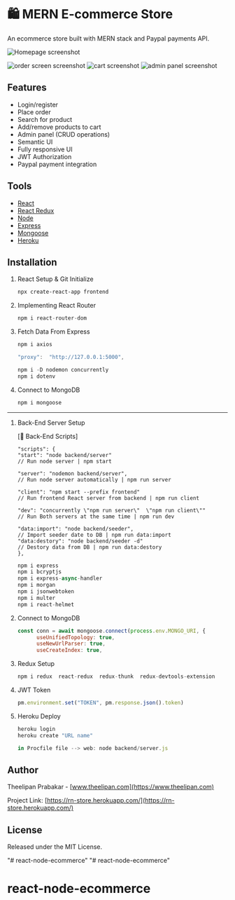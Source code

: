 # 🛍️ MERN E-commerce Store 
An ecommerce store built with MERN stack and Paypal payments API.

![Homepage screenshot](https://www.theelipan.com/images/rn-mockup.svg)

<img src="https://user-images.githubusercontent.com/38120176/103392271-06fdd300-4aeb-11eb-8924-4f32aaafc1dc.png" alt="order screen screenshot" />
<img src="https://user-images.githubusercontent.com/38120176/103391981-c2256c80-4ae9-11eb-8c45-9ae4311139e7.png" alt="cart screenshot"/>
<img src="https://user-images.githubusercontent.com/38120176/103392035-f26d0b00-4ae9-11eb-8021-a94ca0771a55.png" alt="admin panel screenshot" />

## Features
* Login/register 
* Place order
* Search for product
* Add/remove products to cart
* Admin panel (CRUD operations)
* Semantic UI
* Fully responsive UI
* JWT Authorization
* Paypal payment integration 


## Tools

- [React](https://reactjs.org/)
- [React Redux](https://react-redux.js.org/)
- [Node](https://nodejs.org/en/)
- [Express](https://expressjs.com/)
- [Mongoose](https://mongoosejs.com/)
- [Heroku](https://devcenter.heroku.com/)


## Installation

1. React Setup & Git Initialize

    ```bash
    npx create-react-app frontend
    ```

2. Implementing React Router

    ```jsx
    npm i react-router-dom
    ```

3.  Fetch Data From Express

    ```jsx
    npm i axios
    ```

    ```jsx
    "proxy":  "http://127.0.0.1:5000", 
    ```

    ```jsx
    npm i -D nodemon concurrently
    npm i dotenv
    ```

4. Connect to MongoDB

    ```markdown
    npm i mongoose
    ```

---

1. Back-End Server Setup

    [📜 Back-End Scripts]
    ```
    "scripts": {
    "start": "node backend/server" 
	// Run node server | npm start

    "server": "nodemon backend/server",
	// Run node server automatically | npm run server

    "client": "npm start --prefix frontend" 
	// Run frontend React server from backend | npm run client

    "dev": "concurrently \"npm run server\"  \"npm run client\"" 
	// Run Both servers at the same time | npm run dev

    "data:import": "node backend/seeder",
	// Import seeder date to DB | npm run data:import
    "data:destory": "node backend/seeder -d"
	// Destory data from DB | npm run data:destory
    },
    ```
    
    ```jsx
    npm i express
    npm i bcryptjs
    npm i express-async-handler
    npm i morgan
    npm i jsonwebtoken
    npm i multer
    npm i react-helmet
    ```

2. Connect to MongoDB

    ```jsx
    const conn = await mongoose.connect(process.env.MONGO_URI, {
          useUnifiedTopology: true,
          useNewUrlParser: true,
          useCreateIndex: true,
    ```

3. Redux Setup

    ```jsx
    npm i redux  react-redux  redux-thunk  redux-devtools-extension
    ```

4. JWT Token

    ```jsx
    pm.environment.set("TOKEN", pm.response.json().token)
    ```

5. Heroku Deploy

    ```jsx
    heroku login
    heroku create "URL name"

    in Procfile file --> web: node backend/server.js

    ```
    
## Author

  Theelipan Prabakar - [www.theelipan.com](https://www.theelipan.com)

  Project Link: [https://rn-store.herokuapp.com/](https://rn-store.herokuapp.com/)
  
  
## License
  
  Released under the MIT License.
  
  
"# react-node-ecommerce" 
"# react-node-ecommerce" 
# react-node-ecommerce
